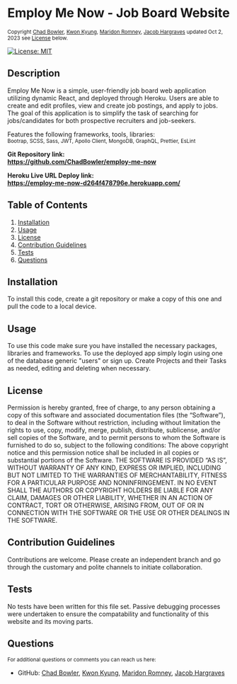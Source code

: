 
 <a id="README.md"></a> 
 # Employ Me Now - Job Board Website
 <small>Copyright [Chad Bowler](https://github.com/ChadBowler), [Kwon Kyung](https://github.com/kyungkwon01), [Maridon Romney](https://github.com/mkromney), [Jacob Hargraves](https://github.com/jacobhargraves) updated Oct 2, 2023 see [License](#license) below.</small>

 [![License: MIT](https://img.shields.io/badge/License-MIT-yellow.svg)](https://opensource.org/licenses/MIT)
 
 ## Description
 Employ Me Now is a simple, user-friendly job board web application utilizing dynamic React, and deployed through Heroku. Users are able to create and edit profiles, view and create job postings, and apply to jobs. 
 The goal of this application is to simplify the task of searching for jobs/candidates for both prospective recruiters and job-seekers.

 Features the following frameworks, tools, libraries: <br> 
 <small>Bootrap, SCSS, Sass, JWT, Apollo Client, MongoDB, GraphQL, Prettier, EsLint</small>

 **Git Repository link: <br>
 https://github.com/ChadBowler/employ-me-now**
 
 **Heroku Live URL Deploy link: <br> 
 https://employ-me-now-d264f478796e.herokuapp.com/**
 

 ## Table of Contents
 1. [Installation](#installation)
 2. [Usage](#usage)
 3. [License](#license)
 4. [Contribution Guidelines](#contribution)
 5. [Tests](#tests)
 6. [Questions](#questions)
 
 ## Installation
 To install this code, create a git repository or make a copy of this one and pull the code to a local device. 
 
 ## Usage
 To use this code make sure you have installed the necessary packages, libraries and frameworks. To use the deployed app simply login using one of the database generic "users" or sign up. Create Projects and their Tasks as needed, editing and deleting when necessary.

 ## License
 Permission is hereby granted, free of charge, to any person obtaining a copy of this software and associated documentation files (the “Software”), to deal in the Software without restriction, including without limitation the rights to use, copy, modify, merge, publish, distribute, sublicense, and/or sell copies of the Software, and to permit persons to whom the Software is furnished to do so, subject to the following conditions: The above copyright notice and this permission notice shall be included in all copies or substantial portions of the Software. THE SOFTWARE IS PROVIDED “AS IS”, WITHOUT WARRANTY OF ANY KIND, EXPRESS OR IMPLIED, INCLUDING BUT NOT LIMITED TO THE WARRANTIES OF MERCHANTABILITY, FITNESS FOR A PARTICULAR PURPOSE AND NONINFRINGEMENT. IN NO EVENT SHALL THE AUTHORS OR COPYRIGHT HOLDERS BE LIABLE FOR ANY CLAIM, DAMAGES OR OTHER LIABILITY, WHETHER IN AN ACTION OF CONTRACT, TORT OR OTHERWISE, ARISING FROM, OUT OF OR IN CONNECTION WITH THE SOFTWARE OR THE USE OR OTHER DEALINGS IN THE SOFTWARE.

 ## Contribution Guidelines
 Contributions are welcome. Please create an independent branch and go through the customary and polite channels to initiate collaboration.
 
 ## Tests
 No tests have been written for this file set. Passive debugging processes were undertaken to ensure the compatability and functionality of this website and its moving parts. 
  

 ## Questions
 <small>For additional questions or comments you can reach us here:</small>

 - GitHub: [Chad Bowler](https://github.com/ChadBowler), 
 [Kwon Kyung](https://github.com/kyungkwon01), [Maridon Romney](https://github.com/mkromney), [Jacob Hargraves](https://github.com/jacobhargraves)

 

